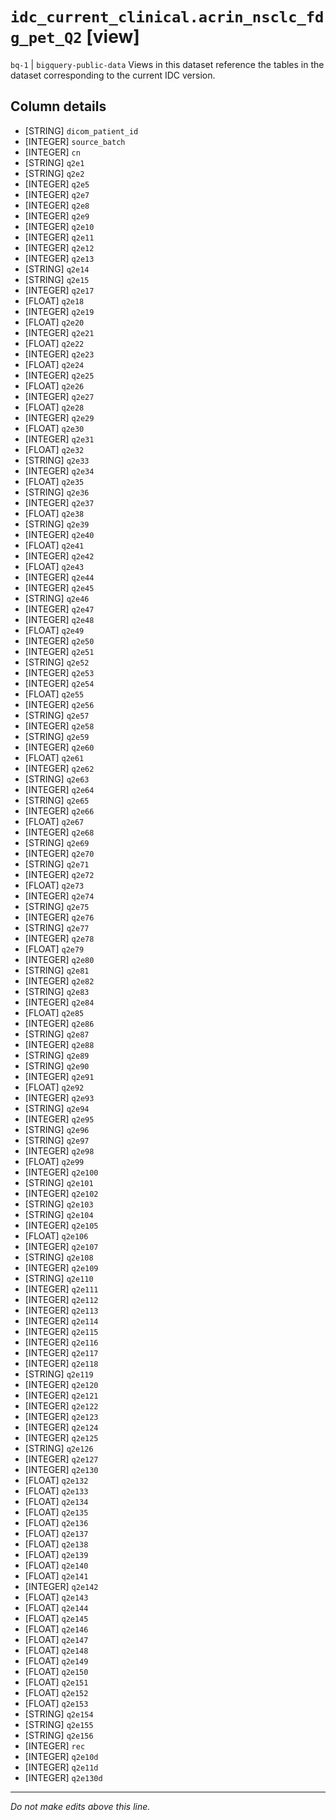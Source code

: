 # `idc_current_clinical.acrin_nsclc_fdg_pet_Q2` [view]
`bq-1` | `bigquery-public-data`
Views in this dataset reference the tables in the dataset corresponding to the current IDC version.

## Column details
* [STRING]    `dicom_patient_id`
* [INTEGER]   `source_batch`
* [INTEGER]   `cn`
* [STRING]    `q2e1`
* [STRING]    `q2e2`
* [INTEGER]   `q2e5`
* [INTEGER]   `q2e7`
* [INTEGER]   `q2e8`
* [INTEGER]   `q2e9`
* [INTEGER]   `q2e10`
* [INTEGER]   `q2e11`
* [INTEGER]   `q2e12`
* [INTEGER]   `q2e13`
* [STRING]    `q2e14`
* [STRING]    `q2e15`
* [INTEGER]   `q2e17`
* [FLOAT]     `q2e18`
* [INTEGER]   `q2e19`
* [FLOAT]     `q2e20`
* [INTEGER]   `q2e21`
* [FLOAT]     `q2e22`
* [INTEGER]   `q2e23`
* [FLOAT]     `q2e24`
* [INTEGER]   `q2e25`
* [FLOAT]     `q2e26`
* [INTEGER]   `q2e27`
* [FLOAT]     `q2e28`
* [INTEGER]   `q2e29`
* [FLOAT]     `q2e30`
* [INTEGER]   `q2e31`
* [FLOAT]     `q2e32`
* [STRING]    `q2e33`
* [INTEGER]   `q2e34`
* [FLOAT]     `q2e35`
* [STRING]    `q2e36`
* [INTEGER]   `q2e37`
* [FLOAT]     `q2e38`
* [STRING]    `q2e39`
* [INTEGER]   `q2e40`
* [FLOAT]     `q2e41`
* [INTEGER]   `q2e42`
* [FLOAT]     `q2e43`
* [INTEGER]   `q2e44`
* [INTEGER]   `q2e45`
* [STRING]    `q2e46`
* [INTEGER]   `q2e47`
* [INTEGER]   `q2e48`
* [FLOAT]     `q2e49`
* [INTEGER]   `q2e50`
* [INTEGER]   `q2e51`
* [STRING]    `q2e52`
* [INTEGER]   `q2e53`
* [INTEGER]   `q2e54`
* [FLOAT]     `q2e55`
* [INTEGER]   `q2e56`
* [STRING]    `q2e57`
* [INTEGER]   `q2e58`
* [STRING]    `q2e59`
* [INTEGER]   `q2e60`
* [FLOAT]     `q2e61`
* [INTEGER]   `q2e62`
* [STRING]    `q2e63`
* [INTEGER]   `q2e64`
* [STRING]    `q2e65`
* [INTEGER]   `q2e66`
* [FLOAT]     `q2e67`
* [INTEGER]   `q2e68`
* [STRING]    `q2e69`
* [INTEGER]   `q2e70`
* [STRING]    `q2e71`
* [INTEGER]   `q2e72`
* [FLOAT]     `q2e73`
* [INTEGER]   `q2e74`
* [STRING]    `q2e75`
* [INTEGER]   `q2e76`
* [STRING]    `q2e77`
* [INTEGER]   `q2e78`
* [FLOAT]     `q2e79`
* [INTEGER]   `q2e80`
* [STRING]    `q2e81`
* [INTEGER]   `q2e82`
* [STRING]    `q2e83`
* [INTEGER]   `q2e84`
* [FLOAT]     `q2e85`
* [INTEGER]   `q2e86`
* [STRING]    `q2e87`
* [INTEGER]   `q2e88`
* [STRING]    `q2e89`
* [STRING]    `q2e90`
* [INTEGER]   `q2e91`
* [FLOAT]     `q2e92`
* [INTEGER]   `q2e93`
* [STRING]    `q2e94`
* [INTEGER]   `q2e95`
* [STRING]    `q2e96`
* [STRING]    `q2e97`
* [INTEGER]   `q2e98`
* [FLOAT]     `q2e99`
* [INTEGER]   `q2e100`
* [STRING]    `q2e101`
* [INTEGER]   `q2e102`
* [STRING]    `q2e103`
* [STRING]    `q2e104`
* [INTEGER]   `q2e105`
* [FLOAT]     `q2e106`
* [INTEGER]   `q2e107`
* [STRING]    `q2e108`
* [INTEGER]   `q2e109`
* [STRING]    `q2e110`
* [INTEGER]   `q2e111`
* [INTEGER]   `q2e112`
* [INTEGER]   `q2e113`
* [INTEGER]   `q2e114`
* [INTEGER]   `q2e115`
* [INTEGER]   `q2e116`
* [INTEGER]   `q2e117`
* [INTEGER]   `q2e118`
* [STRING]    `q2e119`
* [INTEGER]   `q2e120`
* [INTEGER]   `q2e121`
* [INTEGER]   `q2e122`
* [INTEGER]   `q2e123`
* [INTEGER]   `q2e124`
* [INTEGER]   `q2e125`
* [STRING]    `q2e126`
* [INTEGER]   `q2e127`
* [INTEGER]   `q2e130`
* [FLOAT]     `q2e132`
* [FLOAT]     `q2e133`
* [FLOAT]     `q2e134`
* [FLOAT]     `q2e135`
* [FLOAT]     `q2e136`
* [FLOAT]     `q2e137`
* [FLOAT]     `q2e138`
* [FLOAT]     `q2e139`
* [FLOAT]     `q2e140`
* [FLOAT]     `q2e141`
* [INTEGER]   `q2e142`
* [FLOAT]     `q2e143`
* [FLOAT]     `q2e144`
* [FLOAT]     `q2e145`
* [FLOAT]     `q2e146`
* [FLOAT]     `q2e147`
* [FLOAT]     `q2e148`
* [FLOAT]     `q2e149`
* [FLOAT]     `q2e150`
* [FLOAT]     `q2e151`
* [FLOAT]     `q2e152`
* [FLOAT]     `q2e153`
* [STRING]    `q2e154`
* [STRING]    `q2e155`
* [STRING]    `q2e156`
* [INTEGER]   `rec`
* [INTEGER]   `q2e10d`
* [INTEGER]   `q2e11d`
* [INTEGER]   `q2e130d`

-------------------------------------------------------------------------------
*Do not make edits above this line.*
